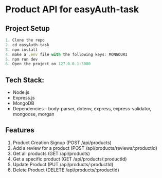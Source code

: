 # Product API for easyAuth-task

## Project Setup
```javascript
1. Clone the repo
2. cd easyAuth-task
3. npm install
4. make a .env file with the following keys: MONGOURI
5. npm run dev
6. Open the project on 127.0.0.1:3000
```

## Tech Stack:
* Node.js
* Express.js
* MongoDB
* Dependencies - body-parser, dotenv, express, express-validator, mongoose, morgan

## Features
1. Product Creation Signup (POST /api/products)
2. Add a review for a product (POST /api/products/reviews/:productId)
3. Get all products (GET /api/products)
5. Get a specific product (GET /api/products/:productId)
6. Update Product (PUT /api/products/:productId)
7. Delete Product (DELETE /api/products/:productId)
